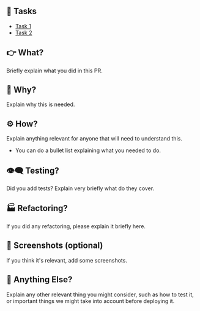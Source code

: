 ## 🔗 Tasks
- [Task 1](trello.url)
- [Task 2](trello.url)

## 👉 What?
Briefly explain what you did in this PR.

## 🤷 Why?
Explain why this is needed.

## ⚙️ How?
Explain anything relevant for anyone that will need to understand this.
- You can do a bullet list explaining what you needed to do.

## 👁‍🗨 Testing?
Did you add tests? Explain very briefly what do they cover.

## 🏭 Refactoring?
If you did any refactoring, please explain it briefly here.

## 📸 Screenshots (optional)
If you think it's relevant, add some screenshots.

## 🤔 Anything Else?
Explain any other relevant thing you might consider, such as how to test it, or important things we might take into account before deploying it.
